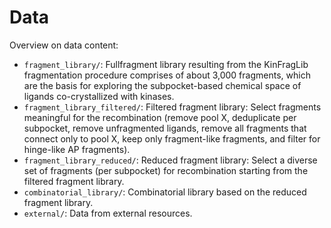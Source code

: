# Data

Overview on data content:

- `fragment_library/`: Fullfragment library resulting from the KinFragLib fragmentation procedure comprises of about 3,000 fragments, which are the basis for exploring the subpocket-based chemical space of ligands co-crystallized with kinases.
- `fragment_library_filtered/`: Filtered fragment library: Select fragments meaningful for the recombination (remove pool X, deduplicate per subpocket, remove unfragmented ligands, remove all fragments that connect only to pool X, keep only fragment-like fragments, and filter for hinge-like AP fragments).
- `fragment_library_reduced/`: Reduced fragment library: Select a diverse set of fragments (per subpocket) for recombination starting from the filtered fragment library.
- `combinatorial_library/`: Combinatorial library based on the reduced fragment library.
- `external/`: Data from external resources.
